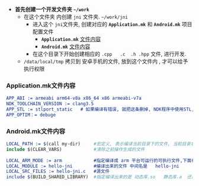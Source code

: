 

- **首先创建一个开发文件夹  `~/work`**
  - 在这个文件夹 内创建  `jni` 文件夹.   `~/work/jni`
    - 进入这个 `jni`文件夹, 创建对应的 **`Application.mk`**  和  **`Android.mk`**  项目配置文件
      - **`Application.mk`** [文件内容](#Application.mk文件内容)
      - **`Android.mk`** [文件内容](#Android.mk文件内容)
    - 在这个目录下开始创建相应的 `.cpp   .c  .h .hpp` 文件, 进行开发.
  - `/data/local/tmp`  拷贝到 安卓手机的文件, 放到这个文件内 , 才可以给予执行权限



### Application.mk文件内容

```cmake
APP_ABI := armeabi arm64-v8a x86_64 x86 armeabi-v7a
NDK_TOOLCHAIN_VERSION := clang3.5
APP_STL := stlport_static   # 如果编译有错误, 就把这条删掉, NDK程序中使用STL, .c文件没有容器
APP_OPTIM：= debuge			
```



### Android.mk文件内容

```cmake
LOCAL_PATH := $(call my-dir)     #宏定义, 表示编译当前目录下的文件, 当前目录名必须为 jni
include $(CLEAR_VARS)            #清除之前操作生成的文件
			
LOCAL_ARM_MODE := arm            #指定编译成 arm 平台可运行的可执行文件,下面也必须设置为BUILD_EXECUTABLE
LOCAL_MODULE := hello-jni        #编译出来的文件 中间名是   hello-jni
LOCAL_SRC_FILES := hello-jni.c   #源文件
include $(BUILD_SHARED_LIBRARY)  #指定编译出来的是 动态库.so   静态库.a  还是 LEF.out
```

